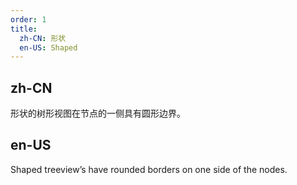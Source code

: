 ```yaml
---
order: 1
title:
  zh-CN: 形状
  en-US: Shaped
---
```


## zh-CN

形状的树形视图在节点的一侧具有圆形边界。

## en-US

Shaped treeview’s have rounded borders on one side of the nodes.
